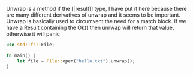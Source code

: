 Unwrap is a method if the [[result]] type, I have put it here because there are many different derivatives of unwrap and it seems to be important.
Unwrap is basically used to circumvent the need for a match block. If we have a Result containing the Ok() then unrwap will return that value,  otherwise it will panic
```rust
use std::fs::File;

fn main() {
	let file = File::open("hello.txt").unwrap();
}
```